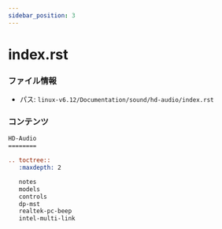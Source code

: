 ```yaml
---
sidebar_position: 3
---
```

# index.rst

### ファイル情報

- パス: `linux-v6.12/Documentation/sound/hd-audio/index.rst`

### コンテンツ

```rst
HD-Audio
========

.. toctree::
   :maxdepth: 2

   notes
   models
   controls
   dp-mst
   realtek-pc-beep
   intel-multi-link

```
